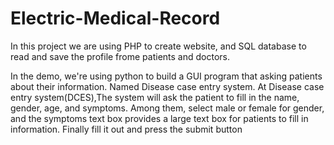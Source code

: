 # Electric-Medical-Record
In this project we are using PHP to create website, and SQL database to read and save the profile frome patients and doctors.

In the demo, we're using python to build a GUI program that asking patients about their information. Named Disease case entry system.
At Disease case entry system(DCES),The system will ask the patient to fill in the name, gender, age, and symptoms. Among them, select male or female for gender, and the symptoms text box provides a large text box for patients to fill in information. Finally fill it out and press the submit button
